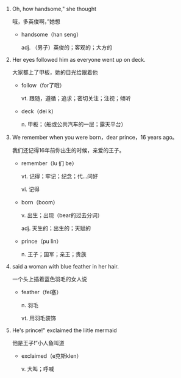 1. Oh, how handsome," she thought

    哦，多英俊啊，”她想

    - handsome（han seng）

        adj. （男子）英俊的；客观的；大方的

2. Her eyes followed him as everyone went up on deck.

    大家都上了甲板，她的目光给跟着他

    - follow（for了哦）

        vt. 跟随，遵循；追求；密切关注；注视；倾听

    - deck（dei k）

        n. 甲板；（船或公共汽车的一层；露天平台）

3. We remember when you were born，dear prince，16 years ago。

    我们还记得16年前你出生的时候，亲爱的王子。

    - remember（lu 们 be）

        vt. 记得；牢记；纪念；代...问好

        vi. 记得

    - born（boom）

        v. 出生；出现（bear的过去分词）

        adj. 天生的；出生的；天赋的

    - prince（pu lin）

        n. 王子；国军；亲王；贵族

4. said a woman with blue feather in her hair.

    一个头上插着蓝色羽毛的女人说

    - feather（fei塞）

        n. 羽毛

        vt. 用羽毛装饰

5. He's prince!" exclaimed the liitle mermaid
    
    他是王子!”小人鱼叫道

    - exclaimed（e克斯klen）

        v. 大叫；呼喊








    

